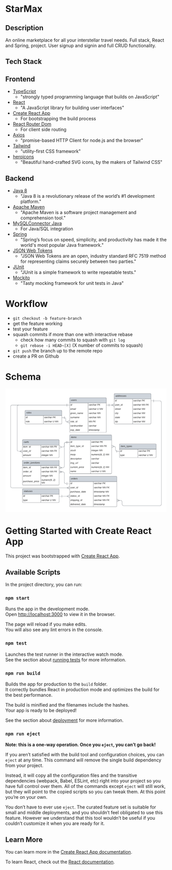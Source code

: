 # StarMax

## Description

An online marketplace for all your interstellar travel needs.
Full stack, React and Spring, project. User signup and signin and full CRUD functionality.

## Tech Stack

## Frontend

- [TypeScript](https://www.typescriptlang.org/)
  - "strongly typed programming language that builds on JavaScript"
- [React](https://reactjs.org/)
  - "A JavaScript library for building user interfaces"
- [Create React App](https://create-react-app.dev/)
  - For bootstrapping the build process
- [React Router Dom](https://reactrouter.com/en/main)
  - For client side routing
- [Axios](https://axios-http.com/docs/intro)
  - "promise-based HTTP Client for node.js and the browser"
- [Tailwind](https://tailwindcss.com/)
  - "utility-first CSS framework"
- [heroicons](https://github.com/tailwindlabs/heroicons#readme)
  - "Beautiful hand-crafted SVG icons, by the makers of Tailwind CSS"

## Backend

- [Java 8](https://www.oracle.com/java/technologies/java8.html)
  - "Java 8 is a revolutionary release of the world’s #1 development platform."
- [Apache Maven](https://maven.apache.org/)
  - "Apache Maven is a software project management and comprehension tool."
- [MySQLConnector Java](https://dev.mysql.com/downloads/connector/j/)
  - For Java/SQL integration
- [Spring](https://spring.io/)
  - "Spring’s focus on speed, simplicity, and productivity has made it the world's most popular Java framework."
- [JSON Web Tokens](https://jwt.io/)
  - "JSON Web Tokens are an open, industry standard RFC 7519 method for representing claims securely between two parties."
- [JUnit](https://junit.org)
  - "JUnit is a simple framework to write repeatable tests."
- [Mockito](https://site.mockito.org/)
  - "Tasty mocking framework for unit tests in Java"

# Workflow

- `git checkout -b feature-branch`
- get the feature working
- test your feature
- squash commits if more than one with interactive rebase 
  - check how many commits to squash with `git log`
  - `git rebase -i HEAD~[X]` (X number of commits to squash)
- `git push` the branch up to the remote repo
- create a PR on Github

# Schema

![erd](./erd.png)

# Getting Started with Create React App

This project was bootstrapped with [Create React App](https://github.com/facebook/create-react-app).

## Available Scripts

In the project directory, you can run:

### `npm start`

Runs the app in the development mode.\
Open [http://localhost:3000](http://localhost:3000) to view it in the browser.

The page will reload if you make edits.\
You will also see any lint errors in the console.

### `npm test`

Launches the test runner in the interactive watch mode.\
See the section about [running tests](https://facebook.github.io/create-react-app/docs/running-tests) for more information.

### `npm run build`

Builds the app for production to the `build` folder.\
It correctly bundles React in production mode and optimizes the build for the best performance.

The build is minified and the filenames include the hashes.\
Your app is ready to be deployed!

See the section about [deployment](https://facebook.github.io/create-react-app/docs/deployment) for more information.

### `npm run eject`

**Note: this is a one-way operation. Once you `eject`, you can’t go back!**

If you aren’t satisfied with the build tool and configuration choices, you can `eject` at any time. This command will remove the single build dependency from your project.

Instead, it will copy all the configuration files and the transitive dependencies (webpack, Babel, ESLint, etc) right into your project so you have full control over them. All of the commands except `eject` will still work, but they will point to the copied scripts so you can tweak them. At this point you’re on your own.

You don’t have to ever use `eject`. The curated feature set is suitable for small and middle deployments, and you shouldn’t feel obligated to use this feature. However we understand that this tool wouldn’t be useful if you couldn’t customize it when you are ready for it.

## Learn More

You can learn more in the [Create React App documentation](https://facebook.github.io/create-react-app/docs/getting-started).

To learn React, check out the [React documentation](https://reactjs.org/).
